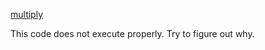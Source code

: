 [multiply](https://www.codewars.com/kata/50654ddff44f800200000004)

This code does not execute properly. Try to figure out why.